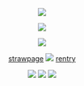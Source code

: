 <p align="center"
 
![](https://64.media.tumblr.com/859d6c238458968ffe1bde3e5a4bd600/89433838dadb7155-19/s640x960/39659470d338c9719b015d19b6d121ca61a50947.pnj)
<p align="center"

![](https://64.media.tumblr.com/61be083579892afbe78e92cf8cb8fd2e/89433838dadb7155-3f/s400x600/3070fb2eee9df368191d1f6f4f0ffc30fcc829fb.pnj)
<p align="center"

![](https://64.media.tumblr.com/3d63665f3516d5b5ccb190fd5b6d4dc3/89433838dadb7155-4f/s640x960/aa20f2852cf19afdc4d51a00700669da44f14370.pnj)

<p align="center"

<p align="center"

 [strawpage](https://twohundredshots.straw.page)   ![](https://64.media.tumblr.com/7005374ad7f975502393528891320e49/b4746bdbb4997815-df/s75x75_c1/016afb24bc42663d8449b78a3741ec4492ce5fd2.gifv)  [rentry](https://rentry.co/twohundredshots)

 <p align="center"

 ![](https://64.media.tumblr.com/fc65bdddc67356c1a37747d629c74937/f623d5b848c9faf6-78/s100x200/89c9bb4e039629787508c2d95f491f887b8628bf.gifv) ![](https://64.media.tumblr.com/21a738e5a431a22b9e7ceb907e8811ef/f623d5b848c9faf6-c2/s100x200/25fa81321667d065ab510464e29dc770346f31d2.gifv) ![](https://64.media.tumblr.com/1fb252c1c92750db231cc461f06ec3c8/f623d5b848c9faf6-96/s100x200/4d7d0f56fd294281013bf4f48fc856a922d38656.gifv)
  


